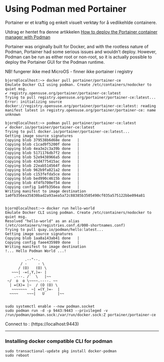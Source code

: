 # Using Podman med Portainer

Portainer er et kraftig og enkelt visuelt verktøy for å vedlikehlde containere.

Utdrag er hentet fra denne artikkelen [How to deploy the Portainer container manager with Podman](https://www.techrepublic.com/article/deploy-portainer-with-podman/)

Portainer was originally built for Docker, and with the rootless nature of Podman, Portainer had some serious issues and wouldn’t deploy. However, 
Podman can be run as either root or non-root, so it is actually possible to deploy the Portainer GUI for the Podman runtime.

NB! fungerer ikke med MicroOS - finner ikke portainer i registry
```console
bjorn@localhost:~> docker pull portainer/portainer-ce
Emulate Docker CLI using podman. Create /etc/containers/nodocker to quiet msg.
✔ registry.opensuse.org/portainer/portainer-ce:latest
Trying to pull registry.opensuse.org/portainer/portainer-ce:latest...
Error: initializing source docker://registry.opensuse.org/portainer/portainer-ce:latest: reading manifest latest in registry.opensuse.org/portainer/portainer-ce: name unknown

bjorn@localhost:~> podman pull portainer/portainer-ce:latest
✔ docker.io/portainer/portainer-ce:latest
Trying to pull docker.io/portainer/portainer-ce:latest...
Getting image source signatures
Copying blob 379538b6d68e done   | 
Copying blob c1cad9f5200f done   | 
Copying blob 4ea3e2c3a39b done   | 
Copying blob 5171176db7f2 done   | 
Copying blob 52e9438966a5 done   | 
Copying blob 43d4775415ac done   | 
Copying blob 22eab514564f done   | 
Copying blob 962b9fa821a2 done   | 
Copying blob c153fefda5ce done   | 
Copying blob bed990c4615b done   | 
Copying blob 4f4fb700ef54 done   | 
Copying config 1a0fb356ea done   | 
Writing manifest to image destination
1a0fb356ea35830bad2a93aea5a72c88385b3505490cf035a575122bbe094a81


bjorn@localhost:~> docker run hello-world
Emulate Docker CLI using podman. Create /etc/containers/nodocker to quiet msg.
Resolved "hello-world" as an alias (/etc/containers/registries.conf.d/000-shortnames.conf)
Trying to pull quay.io/podman/hello:latest...
Getting image source signatures
Copying blob 1aa8a143ab41 done   | 
Copying config faee435989 done   | 
Writing manifest to image destination
!... Hello Podman World ...!

         .--"--.           
       / -     - \         
      / (O)   (O) \        
   ~~~| -=(,Y,)=- |         
    .---. /`  \   |~~      
 ~/  o  o \~~~~.----. ~~   
  | =(X)= |~  / (O (O) \   
   ~~~~~~~  ~| =(Y_)=-  |   
  ~~~~    ~~~|   U      |~~ 


```


```console
sudo systemctl enable --now podman.socket
sudo podman run -d -p 9443:9443 --privileged -v /run/podman/podman.sock:/var/run/docker.sock:Z portainer/portainer-ce
```
Connect to : (https://localhost:9443)

----

### Installing docker compatible CLI for podman

```console
sudo transactional-update pkg install docker-podman
sudo reboot
```
